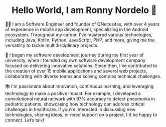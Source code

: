 <div align="center">
<h1 align="center">Hello World, I am Ronny Nordelo 👋</h1>
</div>

👨‍💻 I am a Software Engineer and founder of QNecesitas, with over 4 years of experience in mobile app development, specializing in the Android ecosystem. Throughout my career, I've mastered various technologies, including Java, Kotlin, Python, JavaScript, PHP, and more, giving me the versatility to tackle multidisciplinary projects.

🚀 I began my software development journey during my first year of university, when I founded my own software development company focused on delivering innovative solutions. Since then, I've contributed to the creation of over 15 mobile applications and several web projects, collaborating with diverse teams and solving complex technical challenges.

📚 I'm passionate about innovation, continuous learning, and leveraging technology to make a positive impact. For example, I developed a convolutional neural network with 97% accuracy to detect pneumonia in pediatric patients, showcasing how technology can address critical challenges in healthcare. If you're interested in discussing new technologies, sharing ideas, or need support on a project, I'd be happy to connect. Let’s talk!
